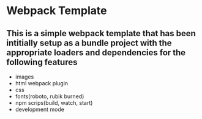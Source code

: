 # Webpack Template

## This is a simple webpack template that has been intitially setup as a bundle project with the appropriate loaders and dependencies for the following features

- images
- html webpack plugin
- css
- fonts(roboto, rubik burned)
- npm scrips(build, watch, start)
- development mode
